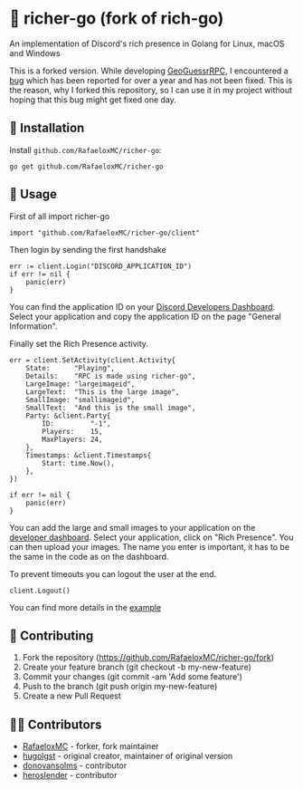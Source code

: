 # 💸 richer-go (fork of rich-go)
An implementation of Discord's rich presence in Golang for Linux, macOS and Windows

This is a forked version. While developing [GeoGuessrRPC](https://github.com/RafaeloxMC/GeoGuessrRPC), I encountered a [bug](https://github.com/hugolgst/rich-go/issues/42) which has been reported for over a year and has not been fixed. This is the reason, why I forked this repository, so I can use it in my project without hoping that this bug might get fixed one day.

## 📲 Installation

Install `github.com/RafaeloxMC/richer-go`:

```
go get github.com/RafaeloxMC/richer-go
```

## 📕 Usage

First of all import richer-go
```golang
import "github.com/RafaeloxMC/richer-go/client"
```

Then login by sending the first handshake
```golang
err := client.Login("DISCORD_APPLICATION_ID")
if err != nil {
	panic(err)
}
```
You can find the application ID on your [Discord Developers Dashboard](https://discord.com/developers/applications). Select your application and copy the application ID on the page "General Information".

Finally set the Rich Presence activity.
```golang
err = client.SetActivity(client.Activity{
	State:      "Playing",
	Details:    "RPC is made using richer-go",
	LargeImage: "largeimageid",
	LargeText:  "This is the large image",
	SmallImage: "smallimageid",
	SmallText:  "And this is the small image",
	Party: &client.Party{
		ID:         "-1",
		Players:    15,
		MaxPlayers: 24,
	},
	Timestamps: &client.Timestamps{
		Start: time.Now(),
	},
})

if err != nil {
	panic(err)
}
```
You can add the large and small images to your application on the [developer dashboard](https://discord.com/developers/applications). Select your application, click on "Rich Presence". You can then upload your images. The name you enter is important, it has to be the same in the code as on the dashboard.

To prevent timeouts you can logout the user at the end.
```golang
client.Logout()
```

You can find more details in the [example](https://github.com/RafaeloxMC/richer-go/blob/master/example/main.go)

## 🤝 Contributing

1. Fork the repository (https://github.com/RafaeloxMC/richer-go/fork)
2. Create your feature branch (git checkout -b my-new-feature)
3. Commit your changes (git commit -am 'Add some feature')
4. Push to the branch (git push origin my-new-feature)
5. Create a new Pull Request

## 👨‍💻 Contributors

- [RafaeloxMC](https://github.com/RafaeloxMC) - forker, fork maintainer
- [hugolgst](https://github.com/hugolgst) - original creator, maintainer of original version
- [donovansolms](https://github.com/donovansolms) - contributor
- [heroslender](https://github.com/heroslender) - contributor
